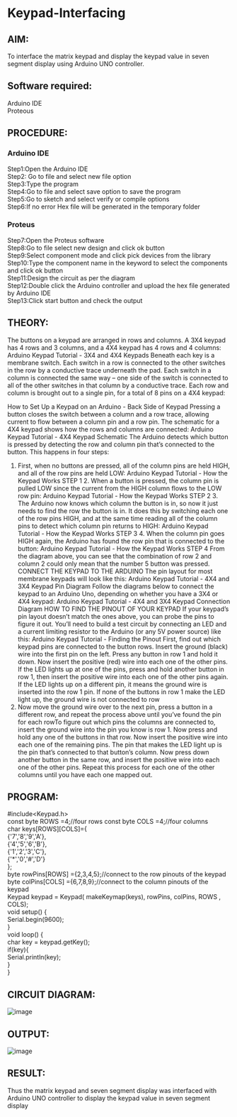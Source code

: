 # Keypad-Interfacing

##  AIM:
To interface the matrix keypad and display the keypad value in seven segment display using Arduino UNO controller.

## Software required:
Arduino IDE </br>
Proteous

## PROCEDURE:
### Arduino IDE
Step1:Open the Arduino IDE </br>
Step2: Go to file and select new file option </br>
Step3:Type the program </br>
Step4:Go to file and select save option to save the program </br>
Step5:Go to sketch and select verify or compile options </br>
Step6:If no error Hex file will be generated in the temporary folder </br>
### Proteus
Step7:Open the Proteus software </br>
Step8:Go to file select new design and click ok button </br>
Step9:Select component mode and click pick devices from the library </br>
Step10:Type the component name in the keyword to select the components and click ok button </br>
Step11:Design the circuit as per the diagram </br>
Step12:Double click the Arduino controller and upload the hex file generated by Arduino IDE </br>
Step13:Click start button and check the output

## THEORY:
The buttons on a keypad are arranged in rows and columns. A 3X4 keypad has 4 rows and 3
columns, and a 4X4 keypad has 4 rows and 4 columns:
Arduino Keypad Tutorial - 3X4 and 4X4 Keypads Beneath each key is a membrane switch. Each
switch in a row is connected to the other switches in the row by a conductive trace underneath the
pad. Each switch in a column is connected the same way – one side of the switch is connected to all
of the other switches in that column by a conductive trace. Each row and column is brought out to
a single pin, for a total of 8 pins on a 4X4 keypad:

How to Set Up a Keypad on an Arduino - Back Side of Keypad Pressing a button closes the switch
between a column and a row trace, allowing current to flow between a column pin and a row pin.
The schematic for a 4X4 keypad shows how the rows and columns are connected:
Arduino Keypad Tutorial - 4X4 Keypad Schematic The Arduino detects which button is pressed by
detecting the row and column pin that’s connected to the button.
This happens in four steps:
1. First, when no buttons are pressed, all of the column pins are held HIGH, and all of the row
pins are held LOW:
Arduino Keypad Tutorial - How the Keypad Works STEP 1 2. When a button is pressed, the column
pin is pulled LOW since the current from the HIGH column flows to the LOW row pin:
Arduino Keypad Tutorial - How the Keypad Works STEP 2 3. The Arduino now knows which column
the button is in, so now it just needs to find the row the button is in. It does this by switching each
one of the row pins HIGH, and at the same time reading all of the column pins to detect which
column pin returns to HIGH:
Arduino Keypad Tutorial - How the Keypad Works STEP 3 4. When the column pin goes HIGH again,
the Arduino has found the row pin that is connected to the button:
Arduino Keypad Tutorial - How the Keypad Works STEP 4 From the diagram above, you can see
that the combination of row 2 and column 2 could only mean that the number 5 button was
pressed.
CONNECT THE KEYPAD TO THE ARDUINO The pin layout for most membrane keypads will look like
this:
Arduino Keypad Tutorial - 4X4 and 3X4 Keypad Pin Diagram Follow the diagrams below to connect
the keypad to an Arduino Uno, depending on whether you have a 3X4 or 4X4 keypad:
Arduino Keypad Tutorial - 4X4 and 3X4 Keypad Connection Diagram HOW TO FIND THE PINOUT
OF YOUR KEYPAD If your keypad’s pin layout doesn’t match the ones above, you can probe the pins
to figure it out. You’ll need to build a test circuit by connecting an LED and a current limiting
resistor to the Arduino (or any 5V power source) like this:
Arduino Keypad Tutorial - Finding the Pinout First, find out which keypad pins are connected to the
button rows. Insert the ground (black) wire into the first pin on the left. Press any button in row 1
and hold it down. Now insert the positive (red) wire into each one of the other pins. If the LED
lights up at one of the pins, press and hold another button in row 1, then insert the positive wire
into each one of the other pins again. If the LED lights up on a different pin, it means the ground
wire is inserted into the row 1 pin. If none of the buttons in row 1 make the LED light up, the
ground wire is not connected to row
1. Now move the ground wire over to the next pin, press a
button in a different row, and repeat the process above until you’ve found the pin for each rowTo figure out which pins the columns are connected to, insert the ground wire into the pin you
know is row 1. Now press and hold any one of the buttons in that row. Now insert the positive wire
into each one of the remaining pins. The pin that makes the LED light up is the pin that’s connected
to that button’s column. Now press down another button in the same row, and insert the positive
wire into each one of the other pins. Repeat this process for each one of the other columns until
you have each one mapped out.

## PROGRAM:

#include<Keypad.h> </br>
const byte ROWS =4;//four rows const byte COLS =4;//four columns </br>
char keys[ROWS][COLS]={ </br>
{'7','8','9','A'}, </br>
{'4','5','6','B'}, </br>
{'1','2','3','C'}, </br>
{'*','0','#','D'} </br>
}; </br>
byte rowPins[ROWS] ={2,3,4,5};//connect to the row pinouts of the keypad </br>
byte colPins[COLS] ={6,7,8,9};//connect to the column pinouts of the keypad </br>
Keypad keypad = Keypad( makeKeymap(keys), rowPins, colPins, ROWS , COLS); </br>
void setup() { </br>
Serial.begin(9600); </br>
} </br>
void loop() { </br>
char key = keypad.getKey(); </br>
if(key){ </br>
Serial.println(key); </br>
} </br>
} </br>

## CIRCUIT DIAGRAM:

![image](https://github.com/charan07gr/Keypad-Interfacing/assets/132322854/399df5e9-dc96-48a5-ba27-d213d735327c)


## OUTPUT:

![image](https://github.com/charan07gr/Keypad-Interfacing/assets/132322854/0e8759b7-2bdc-47dd-8376-73e087b0787f)


## RESULT:
Thus the matrix keypad and seven segment display was interfaced with Arduino UNO controller to display the keypad value in seven segment display
